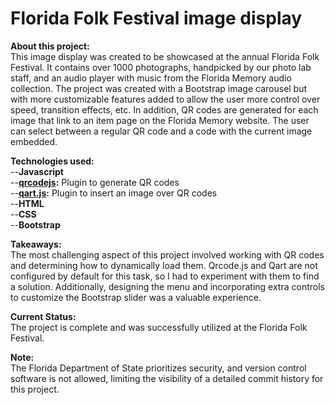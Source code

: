 # Florida Folk Festival image display

<b>About this project:</b><br/>
This image display was created to be showcased at the annual Florida Folk Festival. It contains over 1000 photographs, handpicked by our photo lab staff, and an audio player with music from the Florida Memory audio collection.
The project was created with a Bootstrap image carousel but with more customizable features added to allow the user more control over speed, transition effects, etc.
In addition, QR codes are generated for each image that link to an item page on the Florida Memory website. The user can select between a regular QR code and a code with the current image embedded.

<b>Technologies used:</b><br/>
--<b>Javascript</b><br/>
--<b><a href="https://github.com/davidshimjs/qrcodejs">qrcodejs</a>:</b> Plugin to generate QR codes<br/>
--<b><a href="https://github.com/kciter/qart.js">qart.js</a>:</b> Plugin to insert an image over QR codes<br/>
--<b>HTML</b><br/>
--<b>CSS</b><br/>
--<b>Bootstrap</b><br/>

<b>Takeaways:</b><br/>
The most challenging aspect of this project involved working with QR codes and determining how to dynamically load them. Qrcode.js and Qart are not configured by default for this task, so I had to experiment with them to find a solution. Additionally, designing the menu and incorporating extra controls to customize the Bootstrap slider was a valuable experience.

<b>Current Status:</b><br/>
The project is complete and was successfully utilized at the Florida Folk Festival.

<b>Note:</b><br/> 
The Florida Department of State prioritizes security, and version control software is not allowed, limiting the visibility of a detailed commit history for this project.

